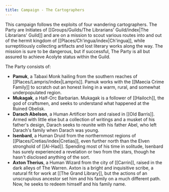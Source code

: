 ```yaml
---
title: Campaign - The Cartographers
---
```

This campaign follows the exploits of four wandering cartographers. The Party are Initiates of [[Groups/Guilds/The Librarians' Guild/index|The Librarians' Guild]] and are on a mission to scout various routes into and out of the hermit kingdom of [[Places/Ch'ingua/index|Ch'ingua]], while surreptitiously collecting artifacts and lost literary works along the way. The mission is sure to be dangerous, but if successful, The Party is all but assured to achieve Acolyte status within the Guild. 

The Party consists of:

- **Pamuk**, a Tabaxi Monk hailing from the southern reaches of [[Places/Lampris/index|Lampris]]. Pamuk works with the [[Maecia Crime Family]] to scratch out an honest living in a warm, rural, and somewhat underpopulated region. 
- **Mukagak**, a Half-Orc Barbarian. Mukagak is a follower of [[Hailoch]], the god of craftsmen, and seeks to understand what happened at the Ruined Obelisk.
- **Darach Abelson**, a Human Artificer born and raised in [[Old Barris]]. Armed with little else but a collection of writings and a musket of his father's design, Darach seeks to reunite with his father Abel, who left Darach's family when Darach was young. 
- **Isenbard**, a Human Druid from the northernmost regions of [[Places/Cretias/index|Cretias]], even further north than the Elven stronghold of [[Al-Had]]. Spending most of his time in solitude, Isenbard has surely experienced a revelation or two from the stars, though he hasn't disclosed anything of the sort.
- **Axton Therius**, a Human Wizard from the city of [[Carrin]], raised in the dark alleys of The Warren. Axton is a bright and inquisitive scribe, a natural fit for work at [[The Grand Library]], but the actions of an unscrupulous ancestor set him and his family on a much different path. Now, he seeks to redeem himself and his family name. 

